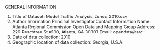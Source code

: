 GENERAL INFORMATION

1. Title of Dataset: Model_Traffic_Analysis_Zones_2010.csv
2. Author Information
Principal Investigator Contact Information
Name: Atlanta Regional Commission Open Data and Mapping Group
Address: 229 Peachtree St #100, Atlanta, GA 30303
Email: opendata@arc
3. Date of data collection: 2010
4. Geographic location of data collection: Georgia, U.S.A. 
